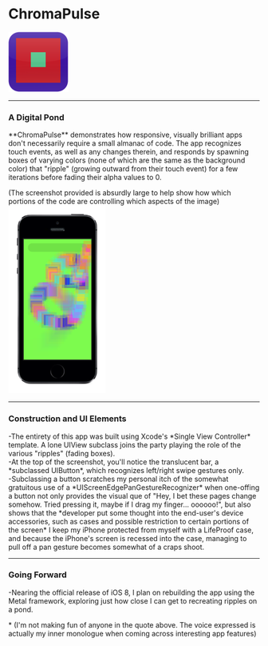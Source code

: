 # ChromaPulse
<img src="https://raw.githubusercontent.com/MadArkitekt/ChromaPulse/master/DigitalPond/icons/iPhone/Icon-60@2x.png" >

<hr>
<h3>A Digital Pond</h3>
<p>**ChromaPulse**  demonstrates  how responsive, visually brilliant apps don't necessarily
 require a small almanac of code. The app recognizes touch events, as well as any changes therein, and responds by
 spawning boxes of varying colors (none of which are the same as the background color) that "ripple" (growing outward from their touch event) for a few iterations before fading
 their alpha values to 0. </p>
(The screenshot provided is absurdly large to help show how which portions of the code are controlling which aspects of the image)
 <img style="float: center" src="https://raw.githubusercontent.com/MadArkitekt/ChromaPulse/master/ChromaPulse0.png" width=195.25 height=375>
 <hr>  
 <h3>Construction and UI Elements</h3>
 <p>
-The entirety of this app was built using Xcode's *Single View Controller* template. A lone UIView subclass
 joins the party playing the role of the  various "ripples" (fading boxes).<br>
-At the top of the screenshot, you'll notice the translucent bar, a *subclassed UIButton*, which recognizes left/right swipe gestures only.<br>
-Subclassing a button scratches my personal itch of the somewhat gratuitous use of a *UIScreenEdgePanGestureRecognizer* when one-offing a button
 not only provides the visual que of  "Hey, I bet these pages change somehow. Tried pressing it, maybe if I drag my finger... oooooo!", but also shows
 that the *developer put some thought into the end-user's device accessories, such as cases and possible restriction to certain portions of the screen* I keep my iPhone protected from
 myself with a LifeProof case, and because the iPhone's screen is recessed into the case, managing to pull off a pan gesture becomes somewhat of a craps shoot.
 </p>  

 <hr>  

 <h3>Going Forward</h3>
 <p>
-Nearing the official release of iOS 8, I plan on rebuilding the app using the Metal framework, exploring just how close I can get to recreating ripples on a pond.
</p>
* (I'm not making fun of anyone in the quote above. The voice expressed is actually my inner monologue when coming across interesting app features)
